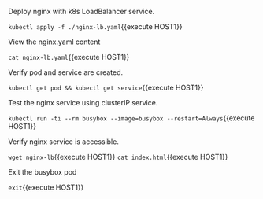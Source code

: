 Deploy nginx with k8s LoadBalancer service.

`kubectl apply -f ./nginx-lb.yaml`{{execute HOST1}}


View the nginx.yaml content

`cat nginx-lb.yaml`{{execute HOST1}}

Verify pod and service are created.

`kubectl get pod && kubectl get service`{{execute HOST1}}

Test the nginx service using clusterIP service.

`kubectl run -ti --rm busybox --image=busybox --restart=Always`{{execute HOST1}}

Verify nginx service is accessible.

`wget nginx-lb`{{execute HOST1}}
`cat index.html`{{execute HOST1}}

Exit the busybox pod

`exit`{{execute HOST1}}
